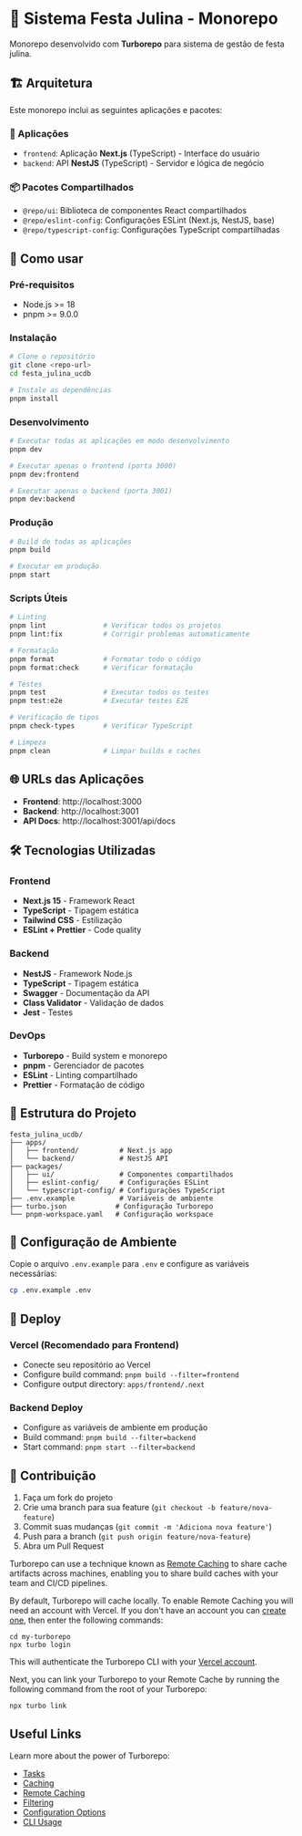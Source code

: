 # 🎪 Sistema Festa Julina - Monorepo

Monorepo desenvolvido com **Turborepo** para sistema de gestão de festa julina.

## 🏗️ Arquitetura

Este monorepo inclui as seguintes aplicações e pacotes:

### 📱 Aplicações

- `frontend`: Aplicação **Next.js** (TypeScript) - Interface do usuário
- `backend`: API **NestJS** (TypeScript) - Servidor e lógica de negócio

### 📦 Pacotes Compartilhados

- `@repo/ui`: Biblioteca de componentes React compartilhados
- `@repo/eslint-config`: Configurações ESLint (Next.js, NestJS, base)
- `@repo/typescript-config`: Configurações TypeScript compartilhadas

## 🚀 Como usar

### Pré-requisitos

- Node.js >= 18
- pnpm >= 9.0.0

### Instalação

```bash
# Clone o repositório
git clone <repo-url>
cd festa_julina_ucdb

# Instale as dependências
pnpm install
```

### Desenvolvimento

```bash
# Executar todas as aplicações em modo desenvolvimento
pnpm dev

# Executar apenas o frontend (porta 3000)
pnpm dev:frontend

# Executar apenas o backend (porta 3001)
pnpm dev:backend
```

### Produção

```bash
# Build de todas as aplicações
pnpm build

# Executar em produção
pnpm start
```

### Scripts Úteis

```bash
# Linting
pnpm lint              # Verificar todos os projetos
pnpm lint:fix          # Corrigir problemas automaticamente

# Formatação
pnpm format            # Formatar todo o código
pnpm format:check      # Verificar formatação

# Testes
pnpm test              # Executar todos os testes
pnpm test:e2e          # Executar testes E2E

# Verificação de tipos
pnpm check-types       # Verificar TypeScript

# Limpeza
pnpm clean             # Limpar builds e caches
```

## 🌐 URLs das Aplicações

- **Frontend**: http://localhost:3000
- **Backend**: http://localhost:3001
- **API Docs**: http://localhost:3001/api/docs

## 🛠️ Tecnologias Utilizadas

### Frontend

- **Next.js 15** - Framework React
- **TypeScript** - Tipagem estática
- **Tailwind CSS** - Estilização
- **ESLint + Prettier** - Code quality

### Backend

- **NestJS** - Framework Node.js
- **TypeScript** - Tipagem estática
- **Swagger** - Documentação da API
- **Class Validator** - Validação de dados
- **Jest** - Testes

### DevOps

- **Turborepo** - Build system e monorepo
- **pnpm** - Gerenciador de pacotes
- **ESLint** - Linting compartilhado
- **Prettier** - Formatação de código

## 📁 Estrutura do Projeto

```
festa_julina_ucdb/
├── apps/
│   ├── frontend/          # Next.js app
│   └── backend/           # NestJS API
├── packages/
│   ├── ui/                # Componentes compartilhados
│   ├── eslint-config/     # Configurações ESLint
│   └── typescript-config/ # Configurações TypeScript
├── .env.example           # Variáveis de ambiente
├── turbo.json            # Configuração Turborepo
└── pnpm-workspace.yaml   # Configuração workspace
```

## 🔧 Configuração de Ambiente

Copie o arquivo `.env.example` para `.env` e configure as variáveis necessárias:

```bash
cp .env.example .env
```

## 🚀 Deploy

### Vercel (Recomendado para Frontend)

- Conecte seu repositório ao Vercel
- Configure build command: `pnpm build --filter=frontend`
- Configure output directory: `apps/frontend/.next`

### Backend Deploy

- Configure as variáveis de ambiente em produção
- Build command: `pnpm build --filter=backend`
- Start command: `pnpm start --filter=backend`

## 🤝 Contribuição

1. Faça um fork do projeto
2. Crie uma branch para sua feature (`git checkout -b feature/nova-feature`)
3. Commit suas mudanças (`git commit -m 'Adiciona nova feature'`)
4. Push para a branch (`git push origin feature/nova-feature`)
5. Abra um Pull Request

Turborepo can use a technique known as [Remote Caching](https://turborepo.com/docs/core-concepts/remote-caching) to share cache artifacts across machines, enabling you to share build caches with your team and CI/CD pipelines.

By default, Turborepo will cache locally. To enable Remote Caching you will need an account with Vercel. If you don't have an account you can [create one](https://vercel.com/signup?utm_source=turborepo-examples), then enter the following commands:

```
cd my-turborepo
npx turbo login
```

This will authenticate the Turborepo CLI with your [Vercel account](https://vercel.com/docs/concepts/personal-accounts/overview).

Next, you can link your Turborepo to your Remote Cache by running the following command from the root of your Turborepo:

```
npx turbo link
```

## Useful Links

Learn more about the power of Turborepo:

- [Tasks](https://turborepo.com/docs/crafting-your-repository/running-tasks)
- [Caching](https://turborepo.com/docs/crafting-your-repository/caching)
- [Remote Caching](https://turborepo.com/docs/core-concepts/remote-caching)
- [Filtering](https://turborepo.com/docs/crafting-your-repository/running-tasks#using-filters)
- [Configuration Options](https://turborepo.com/docs/reference/configuration)
- [CLI Usage](https://turborepo.com/docs/reference/command-line-reference)

